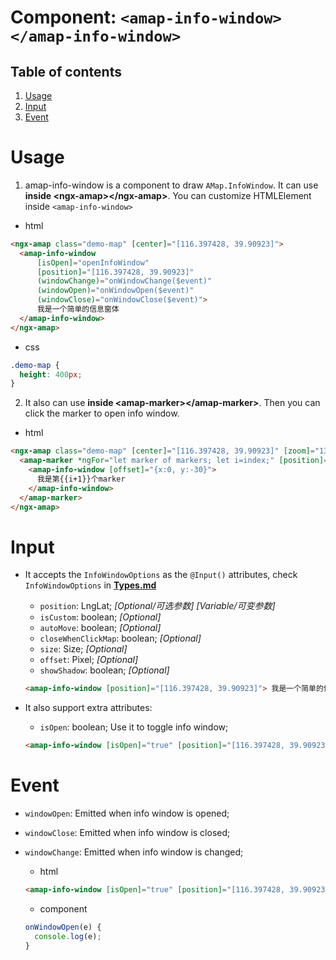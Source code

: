 # Component: `<amap-info-window></amap-info-window>`

## Table of contents 
1. [Usage](#usage)
2. [Input](#input)
3. [Event](#event)

# Usage
1. amap-info-window is a component to draw `AMap.InfoWindow`. It can use **inside \<ngx-amap>\</ngx-amap>**. You can customize HTMLElement inside `<amap-info-window>`
  + html
  ```html
  <ngx-amap class="demo-map" [center]="[116.397428, 39.90923]">
    <amap-info-window 
        [isOpen]="openInfoWindow"
        [position]="[116.397428, 39.90923]"
        (windowChange)="onWindowChange($event)"
        (windowOpen)="onWindowOpen($event)"
        (windowClose)="onWindowClose($event)">
        我是一个简单的信息窗体
    </amap-info-window>
  </ngx-amap>
  ```

  + css
  ```css
  .demo-map {
    height: 400px;
  }
  ```

2. It also can use **inside \<amap-marker>\</amap-marker>**. Then you can click the marker to open info window.
  + html
  ```html
  <ngx-amap class="demo-map" [center]="[116.397428, 39.90923]" [zoom]="13">
    <amap-marker *ngFor="let marker of markers; let i=index;" [position]="marker">
      <amap-info-window [offset]="{x:0, y:-30}">
        我是第{{i+1}}个marker
      </amap-info-window>
    </amap-marker>
  </ngx-amap>
  ```

# Input
+ It accepts the `InfoWindowOptions` as the `@Input()` attributes, check `InfoWindowOptions` in [**Types.md**](https://github.com/xieziyu/ngx-amap/blob/master/docs/Types.md)
  + `position`: LngLat; *[Optional/可选参数] [Variable/可变参数]*
  + `isCustom`: boolean; *[Optional]*
  + `autoMove`: boolean; *[Optional]*
  + `closeWhenClickMap`: boolean; *[Optional]*
  + `size`: Size; *[Optional]*
  + `offset`: Pixel; *[Optional]*
  + `showShadow`: boolean; *[Optional]*

  ```html
  <amap-info-window [position]="[116.397428, 39.90923]"> 我是一个简单的信息窗体</amap-info-window>
  ```

+ It also support extra attributes:
  + `isOpen`: boolean; Use it to toggle info window;
  ```html
  <amap-info-window [isOpen]="true" [position]="[116.397428, 39.90923]"> 我是一个简单的信息窗体</amap-info-window>
  ```

# Event
+ `windowOpen`: Emitted when info window is opened;
+ `windowClose`: Emitted when info window is closed;
+ `windowChange`: Emitted when info window is changed;

  + html
  ```html
  <amap-info-window [isOpen]="true" [position]="[116.397428, 39.90923]" (windowOpen)="onWindowOpen($event)"> 我是一个简单的信息窗体</amap-info-window>
  ```

  + component
  ```typescript
  onWindowOpen(e) {
    console.log(e);
  }
  ```